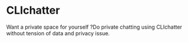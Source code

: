 # CLIchatter
Want a private space for yourself ?Do private chatting using CLIchatter without tension of data and privacy issue.
